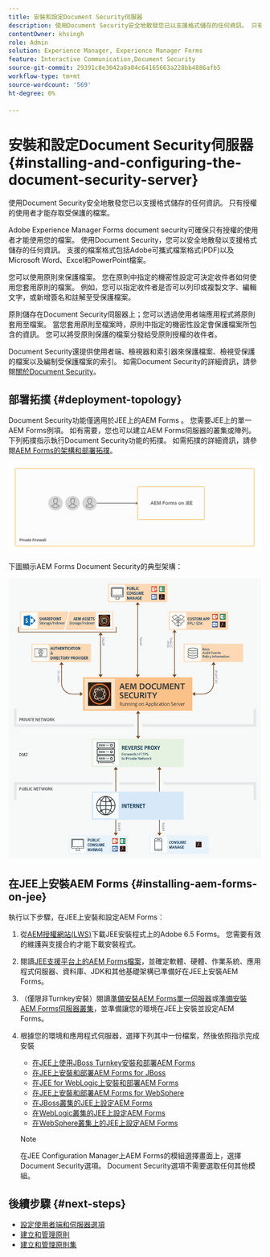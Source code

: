 ```yaml
---
title: 安裝和設定Document Security伺服器
description: 使用Document Security安全地散發您已以支援格式儲存的任何資訊。 只有授權的使用者才能存取受保護的檔案。
contentOwner: khsingh
role: Admin
solution: Experience Manager, Experience Manager Forms
feature: Interactive Communication,Document Security
source-git-commit: 29391c8e3042a8a04c64165663a228bb4886afb5
workflow-type: tm+mt
source-wordcount: '569'
ht-degree: 0%

---
```


# 安裝和設定Document Security伺服器 {#installing-and-configuring-the-document-security-server}

使用Document Security安全地散發您已以支援格式儲存的任何資訊。 只有授權的使用者才能存取受保護的檔案。

Adobe Experience Manager Forms document security可確保只有授權的使用者才能使用您的檔案。 使用Document Security，您可以安全地散發以支援格式儲存的任何資訊。 支援的檔案格式包括Adobe可攜式檔案格式(PDF)以及Microsoft Word、Excel和PowerPoint檔案。

您可以使用原則來保護檔案。 您在原則中指定的機密性設定可決定收件者如何使用您套用原則的檔案。 例如，您可以指定收件者是否可以列印或複製文字、編輯文字，或新增簽名和註解至受保護檔案。

原則儲存在Document Security伺服器上；您可以透過使用者端應用程式將原則套用至檔案。 當您套用原則至檔案時，原則中指定的機密性設定會保護檔案所包含的資訊。 您可以將受原則保護的檔案分發給受原則授權的收件者。

Document Security還提供使用者端、檢視器和索引器來保護檔案、檢視受保護的檔案以及編制受保護檔案的索引。 如需Document Security的詳細資訊，請參閱[關於Document Security](/help/forms/using/admin-help/document-security.md)。

## 部署拓撲  {#deployment-topology}

Document Security功能僅適用於JEE上的AEM Forms 。 您需要JEE上的單一AEM Forms例項。 如有需要，您也可以建立AEM Forms伺服器的叢集或陣列。 下列拓撲指示執行Document Security功能的拓撲。 如需拓撲的詳細資訊，請參閱[AEM Forms的架構和部署拓撲](aem-forms-architecture-deployment.md)。

<!--fix above link-->

![Document Security伺服器拓撲](do-not-localize/document-security-server_topology.png)

下圖顯示AEM Forms Document Security的典型架構：

![檔案安全性一般環境](do-not-localize/document-security-typical-environment.png)

## 在JEE上安裝AEM Forms {#installing-aem-forms-on-jee}

執行以下步驟，在JEE上安裝和設定AEM Forms：

1. 從[AEM授權網站(LWS)](https://licensing.adobe.com/)下載JEE安裝程式上的Adobe 6.5 Forms。 您需要有效的維護與支援合約才能下載安裝程式。
1. 閱讀[JEE支援平台上的AEM Forms檔案](/help/forms/using/aem-forms-jee-supported-platforms.md)，並確定軟體、硬體、作業系統、應用程式伺服器、資料庫、JDK和其他基礎架構已準備好在JEE上安裝AEM Forms。
1. （僅限非Turnkey安裝）閱讀[準備安裝AEM Forms單一伺服器](https://www.adobe.com/go/learn_aemforms_prepareInstallsingle_64)或[準備安裝AEM Forms伺服器叢集](https://www.adobe.com/go/learn_aemforms_prepareInstallcluster_64)，並準備讓您的環境在JEE上安裝並設定AEM Forms。
1. 根據您的環境和應用程式伺服器，選擇下列其中一份檔案，然後依照指示完成安裝

   * [在JEE上使用JBoss Turnkey安裝和部署AEM Forms](https://www.adobe.com/go/learn_aemforms_installTurnkey_64)
   * [在JEE上安裝和部署AEM Forms for JBoss](https://www.adobe.com/go/learn_aemforms_installJBoss_64)
   * [在JEE for WebLogic上安裝和部署AEM Forms](https://www.adobe.com/go/learn_aemforms_installWebLogic_64)
   * [在JEE上安裝和部署AEM Forms for WebSphere](https://www.adobe.com/go/learn_aemforms_installWebSphere_64)
   * [在JBoss叢集的JEE上設定AEM Forms](https://www.adobe.com/go/learn_aemforms_clusterJBoss_64)
   * [在WebLogic叢集的JEE上設定AEM Forms](https://www.adobe.com/go/learn_aemforms_clusterWebLogic_64)
   * [在WebSphere叢集上的JEE上設定AEM Forms](https://www.adobe.com/go/learn_aemforms_clusterWebSphere_64)

   >[!NOTE]
   >
   >在JEE Configuration Manager上AEM Forms的模組選擇畫面上，選擇Document Security選項。 Document Security選項不需要選取任何其他模組。

## 後續步驟 {#next-steps}

* [設定使用者端和伺服器選項](/help/forms/using/admin-help/configuring-client-server-options.md)
* [建立和管理原則](/help/forms/using/admin-help/creating-policies.md)
* [建立和管理原則集](/help/forms/using/admin-help/creating-policy-sets.md)
